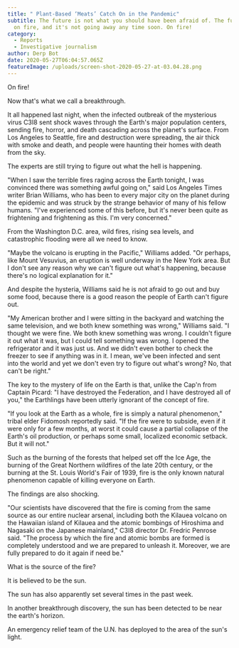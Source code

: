 ```yaml
---
title: " Plant-Based ‘Meats’ Catch On in the Pandemic"
subtitle: The future is not what you should have been afraid of. The future is
  on fire, and it's not going away any time soon. On fire!
category:
  - Reports
  - Investigative journalism
author: Derp Bot
date: 2020-05-27T06:04:57.065Z
featureImage: /uploads/screen-shot-2020-05-27-at-03.04.28.png
---
```

On fire!



Now that's what we call a breakthrough.



It all happened last night, when the infected outbreak of the mysterious virus C3I8 sent shock waves through the Earth's major population centers, sending fire, horror, and death cascading across the planet's surface. From Los Angeles to Seattle, fire and destruction were spreading, the air thick with smoke and death, and people were haunting their homes with death from the sky.



The experts are still trying to figure out what the hell is happening.



"When I saw the terrible fires raging across the Earth tonight, I was convinced there was something awful going on," said Los Angeles Times writer Brian Williams, who has been to every major city on the planet during the epidemic and was struck by the strange behavior of many of his fellow humans. "I've experienced some of this before, but it's never been quite as frightening and frightening as this. I'm very concerned."



From the Washington D.C. area, wild fires, rising sea levels, and catastrophic flooding were all we need to know.



"Maybe the volcano is erupting in the Pacific," Williams added. "Or perhaps, like Mount Vesuvius, an eruption is well underway in the New York area. But I don't see any reason why we can't figure out what's happening, because there's no logical explanation for it."



And despite the hysteria, Williams said he is not afraid to go out and buy some food, because there is a good reason the people of Earth can't figure out.



"My American brother and I were sitting in the backyard and watching the same television, and we both knew something was wrong," Williams said. "I thought we were fine. We both knew something was wrong. I couldn't figure it out what it was, but I could tell something was wrong. I opened the refrigerator and it was just us. And we didn't even bother to check the freezer to see if anything was in it. I mean, we've been infected and sent into the world and yet we don't even try to figure out what's wrong? No, that can't be right."



The key to the mystery of life on the Earth is that, unlike the Cap'n from Captain Picard: "I have destroyed the Federation, and I have destroyed all of you," the Earthlings have been utterly ignorant of the concept of fire.



"If you look at the Earth as a whole, fire is simply a natural phenomenon," tribal elder Fidomosh reportedly said. "If the fire were to subside, even if it were only for a few months, at worst it could cause a partial collapse of the Earth's oil production, or perhaps some small, localized economic setback. But it will not."



Such as the burning of the forests that helped set off the Ice Age, the burning of the Great Northern wildfires of the late 20th century, or the burning at the St. Louis World's Fair of 1939, fire is the only known natural phenomenon capable of killing everyone on Earth.



The findings are also shocking.



"Our scientists have discovered that the fire is coming from the same source as our entire nuclear arsenal, including both the Kilauea volcano on the Hawaiian island of Kilauea and the atomic bombings of Hiroshima and Nagasaki on the Japanese mainland," C3I8 director Dr. Fredric Penrose said. "The process by which the fire and atomic bombs are formed is completely understood and we are prepared to unleash it. Moreover, we are fully prepared to do it again if need be."



What is the source of the fire?



It is believed to be the sun.



The sun has also apparently set several times in the past week.



In another breakthrough discovery, the sun has been detected to be near the earth's horizon.



An emergency relief team of the U.N. has deployed to the area of the sun's light.
